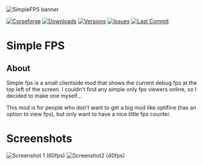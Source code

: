 ![SimpleFPS banner](https://lookonthebrightsi.de/mc-mods/simple-fps/images/simple_fps_banner.png)

[![Curseforge](http://cf.way2muchnoise.eu/title/400339.svg?badge_style=for_the_badge)](https://www.curseforge.com/minecraft/mc-mods/simple-fps)
[![Downloads](http://cf.way2muchnoise.eu/400339.svg?badge_style=for_the_badge)](https://www.curseforge.com/minecraft/mc-mods/simple-fps/download)
[![Versions](http://cf.way2muchnoise.eu/versions/400339.svg?badge_style=for_the_badge)](https://www.curseforge.com/minecraft/mc-mods/simple-fps)
[![Issues](https://img.shields.io/github/issues/Krxwallo/SimpleFPS?logo=github&style=for-the-badge)](https://www.github.com/Krxwallo/SimpleFPS/issues)
[![Last Commit](https://img.shields.io/github/last-commit/Krxwallo/SimpleFPS?logo=github&style=for-the-badge)](https://www.github.com/Krxwallo/SimpleFPS)

# Simple FPS

## About

Simple fps is a small clientside mod that shows the current debug fps at the top left of the screen. I couldn't find any simple only fps viewers online, so I decided to make one myself...

This mod is for people who don't want to get a big mod like optifine (has an option to view fps), but only want to have a nice little fps counter.

# Screenshots
![Screenshot 1 (60fps)](https://lookonthebrightsi.de/mc-mods/simple-fps/images/screenshots/screenshot_60fps.png)
![Screenshot2 (40fps)](https://lookonthebrightsi.de/mc-mods/simple-fps/images/screenshots/screenshot_40fps.png)
